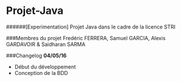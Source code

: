 # Projet-Java
######[Experimentation] Projet Java dans le cadre de la licence STRI

###Membres du projet
Fredéric FERRERA, Samuel GARCIA, Alexis GARDAVOIR & Saidharan SARMA

###Changelog
**04/05/16**
+ Début du développement
+ Conception de la BDD

